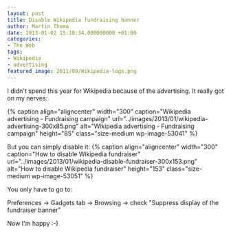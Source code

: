 ```yaml
---
layout: post
title: Disable Wikipedia fundraising banner
author: Martin Thoma
date: 2013-01-02 15:10:34.000000000 +01:00
categories:
- The Web
tags:
- Wikipedia
- advertising
featured_image: 2011/09/Wikipedia-logo.png
---
```

I didn't spend this year for Wikipedia because of the advertising. It really got on my nerves:

{% caption align="aligncenter" width="300" caption="Wikipedia advertising - Fundraising campaign" url="../images/2013/01/wikipedia-advertising-300x85.png" alt="Wikipedia advertising - Fundraising campaign"  height="85" class="size-medium wp-image-53041" %}

But you can simply disable it:
{% caption align="aligncenter" width="300" caption="How to disable Wikipedia fundraiser" url="../images/2013/01/wikipedia-disable-fundraiser-300x153.png" alt="How to disable Wikipedia fundraiser"  height="153" class="size-medium wp-image-53051" %}

You only have to go to:

Preferences &rarr; Gadgets tab &rarr; Browsing &rarr; check "Suppress display of the fundraiser banner"

Now I'm happy :-) 
